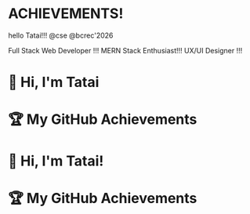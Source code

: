 # ACHIEVEMENTS!
hello Tatai!!!
@cse 
@bcrec'2026
<!DOCTYPE html>

Full Stack Web Developer !!!
MERN Stack Enthusiast!!!
UX/UI Designer !!!
# 👋 Hi, I'm Tatai

# 🏆 My GitHub Achievements

# 👋 Hi, I'm Tatai!

# 🏆 My GitHub Achievements



